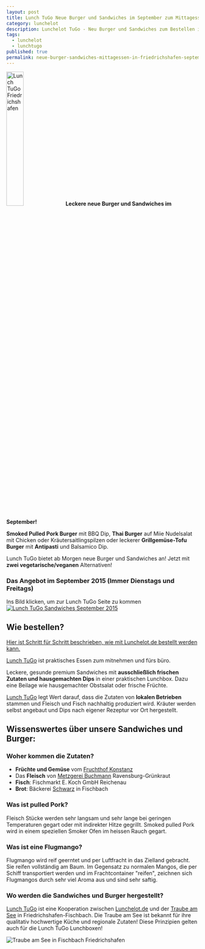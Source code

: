 ```yaml
---
layout: post
title: Lunch TuGo Neue Burger und Sandwiches im September zum Mittagessen in Friedrichshafen
category: lunchelot
description: Lunchelot TuGo - Neu Burger und Sandwiches zum Bestellen im September!
tags:
  - lunchelot
  - lunchtugo
published: true
permalink: neue-burger-sandwiches-mittagessen-in-friedrichshafen-september-2015
---
```


<a target="_blank" href="https://lunchelot.de/tugo"><img style="width: 30%; margin: 0 auto;" src="{{site.baseurl}}assets/TuGo/lunchelot-tugo-logo-dark-lecker.png" alt="Lunch TuGo Friedrichshafen" /></a>
__Leckere neue Burger und Sandwiches im September!__

__Smoked Pulled Pork Burger__ mit BBQ Dip, __Thai Burger__ auf Miie Nudelsalat mit Chicken oder Kräutersaitlingspilzen oder leckerer __Grillgemüse-Tofu Burger__ mit __Antipasti__ und Balsamico Dip.


Lunch TuGo bietet ab Morgen neue Burger und Sandwiches an! Jetzt mit __zwei vegetarische/veganen__ Alternativen!

### Das Angebot im September 2015 (Immer Dienstags und Freitags)

<!-- more -->

Ins Bild klicken, um zur Lunch TuGo Seite zu kommen
<a target="_blank" href="https://lunchelot.de/tugo"><img src="{{site.baseurl}}assets/TuGo/tugo-sandwiches-burger-september-2015.png" alt="Lunch TuGo Sandwiches September 2015" /></a>


## Wie bestellen?

<a href="{{site.baseurl}}Lunch-TuGo-Sandwich-bestellen-und-abholen">Hier ist Schritt für Schritt beschrieben, wie mit Lunchelot.de bestellt werden kann.</a>

<a target="_blank" href="https://lunchelot.de/tugo">Lunch TuGo</a> ist praktisches Essen zum mitnehmen und fürs büro.

Leckere, gesunde premium Sandwiches mit __ausschließlich frischen Zutaten und hausgemachten Dips__ in einer praktischen Lunchbox. Dazu eine Beilage wie hausgemachter Obstsalat oder frische Früchte.

<a target="_blank" href="https://lunchelot.de/tugo">Lunch TuGo</a> legt Wert darauf, dass die Zutaten von __lokalen Betrieben__ stammen und Fleisch und Fisch nachhaltig produziert wird.
Kräuter werden selbst angebaut und Dips nach eigener Rezeptur vor Ort hergestellt.

## Wissenswertes über unsere Sandwiches und Burger:

### Woher kommen die Zutaten?

* __Früchte und Gemüse__ vom <a href="http://www.fruchthof-konstanz.com/unternehmen/" target="_blank">Fruchthof Konstanz</a>
* Das __Fleisch__ von <a href="http://www.buchmann-gmbh.de/de/start.html" target="_blank">Metzgerei Buchmann</a> Ravensburg-Grünkraut
* __Fisch__: Fischmarkt E. Koch GmbH Reichenau
* __Brot__: Bäckerei <a href="http://baeckereischwarz.com/" target="_blank">Schwarz</a> in Fischbach

### Was ist pulled Pork?

Fleisch Stücke werden sehr langsam und sehr lange bei geringen Temperaturen gegart oder mit indirekter Hitze gegrillt. Smoked pulled Pork wird in einem speziellen Smoker Ofen im heissen Rauch gegart.

### Was ist eine Flugmango?

Flugmango wird reif geerntet und per Luftfracht in das Zielland gebracht. Sie reifen vollständig am Baum. Im Gegensatz zu normalen Mangos, die per Schiff transportiert werden und im Frachtcontainer "reifen", zeichnen sich Flugmangos durch sehr viel Aroma aus und sind sehr saftig.

### Wo werden die Sandwiches und Burger hergestellt?

<a target="_blank" href="https://lunchelot.de/tugo">Lunch TuGo</a> ist eine Kooperation zwischen <a target="_blank" href="https://lunchelot.de">Lunchelot.de</a> und der <a target="_blank" href="http://traubeamsee.de">Traube am See</a> in Friedrichshafen-Fischbach.
Die Traube am See ist bekannt für ihre qualitativ hochwertige Küche und regionale Zutaten! Diese Prinzipien gelten auch für die Lunch TuGo Lunchboxen!


<img style=" margin: 0 auto;" src="{{site.baseurl}}assets/traube_erfolg/traube.jpg" alt="Traube am See in Fischbach Friedrichshafen" />
